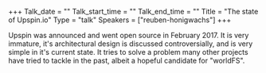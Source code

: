 +++
Talk_date = ""
Talk_start_time = ""
Talk_end_time = ""
Title = "The state of Upspin.io"
Type = "talk"
Speakers = ["reuben-honigwachs"]
+++

Upspin was announced and went open source in February 2017. It is very immature, it's architectural design is discussed controversially, and is very simple in it's current state. It tries to solve a problem many other projects have tried to tackle in the past, albeit a hopeful candidate for "worldFS".

